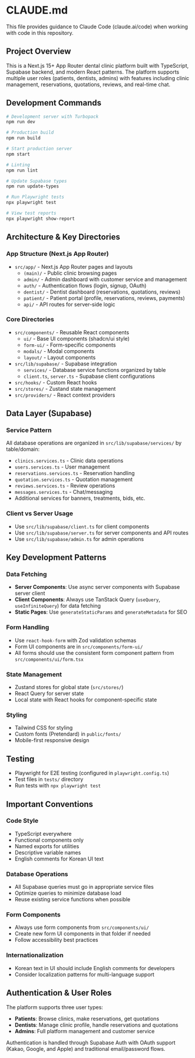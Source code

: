 # CLAUDE.md

This file provides guidance to Claude Code (claude.ai/code) when working with code in this repository.

## Project Overview

This is a Next.js 15+ App Router dental clinic platform built with TypeScript, Supabase backend, and modern React patterns. The platform supports multiple user roles (patients, dentists, admins) with features including clinic management, reservations, quotations, reviews, and real-time chat.

## Development Commands

```bash
# Development server with Turbopack
npm run dev

# Production build
npm run build

# Start production server
npm start

# Linting
npm run lint

# Update Supabase types
npm run update-types

# Run Playwright tests
npx playwright test

# View test reports
npx playwright show-report
```

## Architecture & Key Directories

### App Structure (Next.js App Router)

- `src/app/` - Next.js App Router pages and layouts
  - `(main)/` - Public clinic browsing pages
  - `admin/` - Admin dashboard with customer service and management
  - `auth/` - Authentication flows (login, signup, OAuth)
  - `dentist/` - Dentist dashboard (reservations, quotations, reviews)
  - `patient/` - Patient portal (profile, reservations, reviews, payments)
  - `api/` - API routes for server-side logic

### Core Directories

- `src/components/` - Reusable React components
  - `ui/` - Base UI components (shadcn/ui style)
  - `form-ui/` - Form-specific components
  - `modals/` - Modal components
  - `layout/` - Layout components
- `src/lib/supabase/` - Supabase integration
  - `services/` - Database service functions organized by table
  - `client.ts`, `server.ts` - Supabase client configurations
- `src/hooks/` - Custom React hooks
- `src/stores/` - Zustand state management
- `src/providers/` - React context providers

## Data Layer (Supabase)

### Service Pattern

All database operations are organized in `src/lib/supabase/services/` by table/domain:

- `clinics.services.ts` - Clinic data operations
- `users.services.ts` - User management
- `reservations.services.ts` - Reservation handling
- `quotation.services.ts` - Quotation management
- `reviews.services.ts` - Review operations
- `messages.services.ts` - Chat/messaging
- Additional services for banners, treatments, bids, etc.

### Client vs Server Usage

- Use `src/lib/supabase/client.ts` for client components
- Use `src/lib/supabase/server.ts` for server components and API routes
- Use `src/lib/supabase/admin.ts` for admin operations

## Key Development Patterns

### Data Fetching

- **Server Components**: Use async server components with Supabase server client
- **Client Components**: Always use TanStack Query (`useQuery`, `useInfiniteQuery`) for data fetching
- **Static Pages**: Use `generateStaticParams` and `generateMetadata` for SEO

### Form Handling

- Use `react-hook-form` with Zod validation schemas
- Form UI components are in `src/components/form-ui/`
- All forms should use the consistent form component pattern from `src/components/ui/form.tsx`

### State Management

- Zustand stores for global state (`src/stores/`)
- React Query for server state
- Local state with React hooks for component-specific state

### Styling

- Tailwind CSS for styling
- Custom fonts (Pretendard) in `public/fonts/`
- Mobile-first responsive design

## Testing

- Playwright for E2E testing (configured in `playwright.config.ts`)
- Test files in `tests/` directory
- Run tests with `npx playwright test`

## Important Conventions

### Code Style

- TypeScript everywhere
- Functional components only
- Named exports for utilities
- Descriptive variable names
- English comments for Korean UI text

### Database Operations

- All Supabase queries must go in appropriate service files
- Optimize queries to minimize database load
- Reuse existing service functions when possible

### Form Components

- Always use form components from `src/components/ui/`
- Create new form UI components in that folder if needed
- Follow accessibility best practices

### Internationalization

- Korean text in UI should include English comments for developers
- Consider localization patterns for multi-language support

## Authentication & User Roles

The platform supports three user types:

- **Patients**: Browse clinics, make reservations, get quotations
- **Dentists**: Manage clinic profile, handle reservations and quotations
- **Admins**: Full platform management and customer service

Authentication is handled through Supabase Auth with OAuth support (Kakao, Google, and Apple) and traditional email/password flows.
